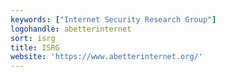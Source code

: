 ```yaml
---
keywords: ["Internet Security Research Group"]
logohandle: abetterinternet
sort: isrg
title: ISRG
website: 'https://www.abetterinternet.org/'
---
```

